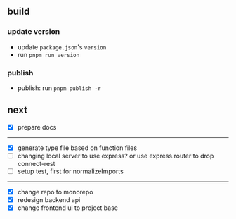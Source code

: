 ## build

### update version

- update `package.json`'s `version` 
- run `pnpm run version`

### publish

- publish: run `pnpm publish -r`

## next

- [x] prepare docs

---

- [x] generate type file based on function files
- [ ] changing local server to use express? or use express.router to drop connect-rest
- [ ] setup test, first for normalizeImports

---

- [x] change repo to monorepo
- [x] redesign backend api
- [x] change frontend ui to project base